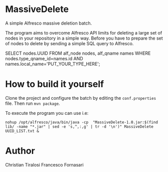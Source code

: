 # MassiveDelete
A simple Alfresco massive deletion batch.

The program aims to overcome Alfresco API limits for deleting a large set of nodes in your repository in a simple way. Before you have to prepare the set of nodes to delete by sending a simple SQL query to Alfresco.

SELECT nodes.UUID FROM alf_node nodes, alf_qname names WHERE nodes.type_qname_id=names.id AND names.local_name='PUT_YOUR_TYPE_HERE';
	
# How to build it yourself
Clone the project and configure the batch by editing the `conf.properties` file. Then run `mvn package`.

To execute the program you can use i.e:

	nohup /opt/alfresco/java/bin/java -cp  "MassiveDelete-1.0.jar:$(find lib/ -name "*.jar" | sed -e 's,^,:,g' | tr -d '\n')" MassiveDelete UUID_LIST.txt &
    
# Author
Christian Tiralosi
Francesco Fornasari
